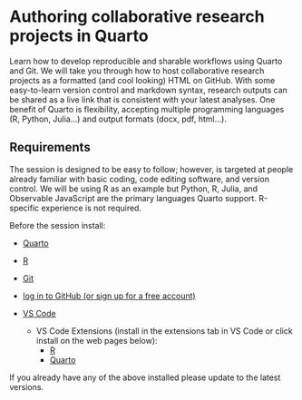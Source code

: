 # Authoring collaborative research projects in Quarto

Learn how to develop reproducible and sharable workflows using Quarto and Git. We will take you through how to host collaborative research projects as a formatted (and cool looking) HTML on GitHub. With some easy-to-learn version control and markdown syntax, research outputs can be shared as a live link that is consistent with your latest analyses. One benefit of Quarto is flexibility, accepting multiple programming languages (R, Python, Julia...) and output formats (docx, pdf, html...).

## Requirements

The session is designed to be easy to follow; however, is targeted at people already familiar with basic coding, code editing software, and version control. We will be using R as an example but Python, R, Julia, and Observable JavaScript are the primary languages Quarto support. R-specific experience is not required.

Before the session install:

- [Quarto](https://quarto.org/docs/get-started/)

- [R](https://www.r-project.org/)

- [Git](https://git-scm.com/book/en/v2/Getting-Started-Installing-Git)

- [log in to GitHub (or sign up for a free account)](https://github.com/)

- [VS Code](https://code.visualstudio.com/download)

  - VS Code Extensions (install in the extensions tab in VS Code or click install on the web pages below):
    - [R](https://marketplace.visualstudio.com/items?itemName=REditorSupport.r)
    - [Quarto](https://marketplace.visualstudio.com/items?itemName=quarto.quarto)

If you already have any of the above installed please update to the latest versions.
